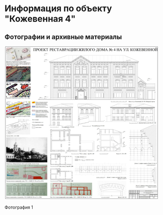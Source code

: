 # Информация по объекту "Кожевенная 4"

## Фотографии и архивные материалы

![1](/BuidingsInfo/640e0d44-d6b5-4380-8969-05d571d303db/1_Compressed.jpg)

Фотография 1

